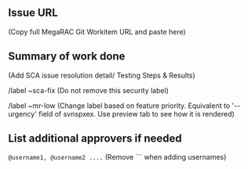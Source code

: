 ## Issue URL
(Copy full MegaRAC Git Workitem URL and paste here)

## Summary of work done
(Add SCA issue resolution detail/ Testing Steps & Results)

/label ~sca-fix
(Do not remove this security label)

/label ~mr-low 
(Change label based on feature priority. Equivalent to '--urgency' field of svnspxex. Use preview tab to see how it is rendered)

## List additional approvers if needed
```@username1, @username2 ....``` (Remove ``` when adding usernames)